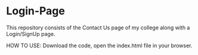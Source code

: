 # Login-Page
This repository consists of the Contact Us page of my college along with a Login/SignUp page.

HOW TO USE: Download the code, open the index.html file in your browser.
